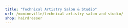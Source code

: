 ```yaml
---
title: "Technical Artistry Salon & Studio"
url: /mcminnville/technical-artistry-salon-and-studio/
shop: hairdresser
---
```

